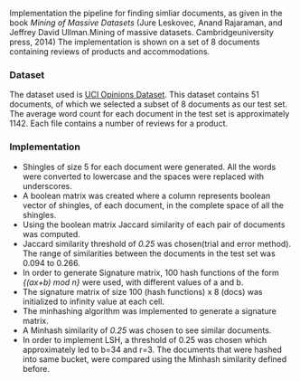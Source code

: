 Implementation the pipeline for finding simliar documents, as given in the book *Mining of Massive Datasets* (Jure Leskovec, Anand Rajaraman, and Jeffrey David Ullman.Mining of massive datasets. Cambridgeuniversity press, 2014) 
The implementation is shown on a set of 8 documents containing reviews of products and accommodations.

### Dataset
The dataset used is [UCI Opinions Dataset](https://archive.ics.uci.edu/ml/machine-learning-databases/opinion/). This dataset contains 51 documents, of which we selected a subset of 8 documents as our test set. The average word count for each document in the test set is approximately 1142. Each file contains a number of reviews for a product.

### Implementation
* Shingles of size 5 for each document were generated. All the words were converted to lowercase and the spaces were replaced with underscores.
* A boolean matrix was created where a column represents boolean vector of shingles, of each document, in the complete space of all the shingles.
* Using the boolean matrix Jaccard similarity of each pair of documents was computed.
* Jaccard similarity threshold of _0.25_ was chosen(trial and error method). The range of similarities between the documents in the test set was 0.094 to 0.266.
* In order to generate Signature matrix, 100 hash functions of the form *{(ax+b) mod n}* were used, with different values of a and b.
* The signature matrix of size 100 (hash functions) x 8 (docs) was initialized to infinity value at each cell.
* The minhashing algorithm was implemented to generate a signature matrix. 
* A Minhash similarity of _0.25_ was chosen to see similar documents.
* In order to implement LSH, a threshold of 0.25 was chosen which approximately led to b=34 and r=3. The documents that were hashed into same bucket, were compared using the Minhash similarity defined before.
